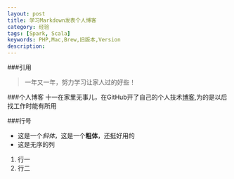 ```yaml
---
layout: post
title: 学习Markdown发表个人博客
category: 经验
tags: [Spark, Scala]
keywords: PHP,Mac,Brew,旧版本,Version
description: 
---
```


###引用
> 一年又一年，努力学习让家人过的好些！

###个人博客
十一在家里无事儿，在GitHub开了自己的个人技术[博客](http://zhangxuan.name),为的是以后找工作时能有所用

###行号
- 这是一个*斜体*，这是一个**粗体**，还挺好用的
- 这是无序的列

1. 行一
2. 行二



























